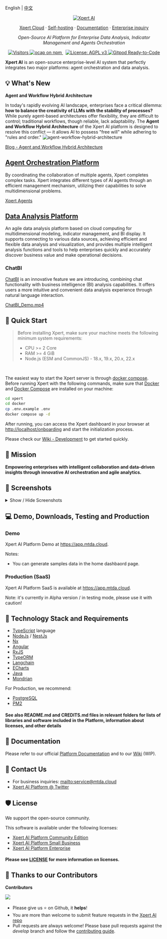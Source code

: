 English | [中文](./README_zh.md)

[uri_license]: https://www.gnu.org/licenses/agpl-3.0.html
[uri_license_image]: https://img.shields.io/badge/License-AGPL%20v3-blue.svg

<p align="center">
  <a href="https://mtda.cloud/en/">
  <img src="https://avatars.githubusercontent.com/u/100019674?v=4" alt="Xpert AI">
  </a>
</p>

<p align="center">
  <a href="https://app.mtda.cloud/">Xpert Cloud</a> ·
  <a href="https://mtda.cloud/en/docs/getting-started/community/">Self-hosting</a> ·
  <a href="https://mtda.cloud/en/docs/">Documentation</a> ·
  <a href="https://mtda.cloud/en/#connect">Enterprise inquiry</a>
</p>

<p align="center">
  <em>Open-Source AI Platform for Enterprise Data Analysis, Indicator Management and Agents Orchestration</em>
</p>
<p align="center">
  <a href="https://github.com/xpert-ai/xpert/" target="_blank">
    <img src="https://visitor-badge.laobi.icu/badge?page_id=meta-d.ocap" alt="Visitors">
  </a>
  <a href="https://www.npmjs.com/@metad/ocap-core">
    <img src="https://img.shields.io/npm/v/@metad/ocap-core.svg?logo=npm&logoColor=fff&label=NPM+package&color=limegreen" alt="ocap on npm" />
  </a>&nbsp;
  <a href="https://www.gnu.org/licenses/agpl-3.0.html" target="_blank">
    <img src="https://img.shields.io/badge/License-AGPL%20v3-blue.svg" alt="License: AGPL v3">
  </a>
  <a href="https://gitpod.io/#https://github.com/xpert-ai/xpert" target="_blank">
    <img src="https://img.shields.io/badge/Gitpod-Ready--to--Code-blue?logo=gitpod" alt="Gitpod Ready-to-Code">
  </a>
</p>

**Xpert AI** is an open-source enterprise-level AI system that perfectly integrates two major platforms: agent orchestration and data analysis.

## 💡 What's New

**Agent and Workflow Hybrid Architecture**

In today's rapidly evolving AI landscape, enterprises face a critical dilemma: **how to balance the creativity of LLMs with the stability of processes?** While purely agent-based architectures offer flexibility, they are difficult to control; traditional workflows, though reliable, lack adaptability. The **Agent and Workflow Hybrid Architecture** of the Xpert AI platform is designed to resolve this conflict — it allows AI to possess "free will" while adhering to "rules and order."
![agent-workflow-hybrid-architecture](https://github.com/user-attachments/assets/b3b432f9-54ab-4ec1-9fc4-7e46fbfb88ba)

[Blog - Agent and Workflow Hybrid Architecture](https://mtda.cloud/en/blog/agent-workflow-hybrid-architecture)

## [Agent Orchestration Platform](https://mtda.cloud/en/docs/ai/)

By coordinating the collaboration of multiple agents, Xpert completes complex tasks. Xpert integrates different types of AI agents through an efficient management mechanism, utilizing their capabilities to solve multidimensional problems.

[Xpert Agents](https://github.com/user-attachments/assets/e21f8b35-2f72-4b81-a245-f36759df7c27)

## [Data Analysis Platform](https://mtda.cloud/en/docs/models/)

An agile data analysis platform based on cloud computing for multidimensional modeling, indicator management, and BI display. It supports connecting to various data sources, achieving efficient and flexible data analysis and visualization, and provides multiple intelligent analysis functions and tools to help enterprises quickly and accurately discover business value and make operational decisions.

### ChatBI

[ChatBI](https://mtda.cloud/en/docs/chatbi) is an innovative feature we are introducing, combining chat functionality with business intelligence (BI) analysis capabilities. It offers users a more intuitive and convenient data analysis experience through natural language interaction.

[ChatBI_Demo.mp4](https://github.com/user-attachments/assets/5f7c84be-2307-43cf-8342-bce39524e37d)

## 🚀 Quick Start

> Before installing Xpert, make sure your machine meets the following minimum system requirements:
> 
> - CPU >= 2 Core
> - RAM >= 4 GiB
> - Node.js (ESM and CommonJS) - 18.x, 19.x, 20.x, 22.x

</br>

The easiest way to start the Xpert server is through [docker compose](docker/docker-compose.yaml). Before running Xpert with the following commands, make sure that [Docker](https://docs.docker.com/get-docker/) and [Docker Compose](https://docs.docker.com/compose/install/) are installed on your machine:

```bash
cd xpert
cd docker
cp .env.example .env
docker compose up -d
```

After running, you can access the Xpert dashboard in your browser at [http://localhost/onboarding](http://localhost/onboarding) and start the initialization process.


Please check our [Wiki - Development](https://github.com/xpert-ai/xpert/wiki/Development) to get started quickly.

## 🎯 Mission

__Empowering enterprises with intelligent collaboration and data-driven insights through innovative AI orchestration and agile analytics.__

## 🌼 Screenshots

<details>
<summary>Show / Hide Screenshots</summary>

### Pareto analysis [open in new tab](https://app.mtda.cloud/public/story/892690e5-66ab-4649-9bf5-c1a9c432c01b?pageKey=bsZ0sjxnxI)
![Pareto analysis Screenshot](https://github.com/meta-d/meta-d/raw/main/img/v2.0/story-workspace.png)

### Product profit analysis [open in new tab](https://app.mtda.cloud/public/story/892690e5-66ab-4649-9bf5-c1a9c432c01b?pageKey=6S4oEUnVO3)
![Product profit analysis Screenshot](https://github.com/meta-d/meta-d/raw/main/img/v2.0/story-viewer.png)

### Reseller analysis [open in new tab](https://app.mtda.cloud/public/story/a58112aa-fc9c-4b5b-a04e-4ea9b57ebba9?pageKey=nrEZxh1aqp)
![Reseller analysis Screenshot](https://github.com/meta-d/meta-d/raw/main/img/reseller-profit-analysis.png)

### Bigview dashboard [open in new tab](https://app.mtda.cloud/public/story/9c462bea-89f6-44b8-a35e-34b21cd15a36)
![Bigview dashboard Screenshot](https://github.com/meta-d/meta-d/raw/main/img/bigview-supermart-sales.png)

### Indicator application [open in new tab](https://www.mtda.cloud/en/blog/2023/07/24/sample-adv-7-indicator-app)
![Indicator application Screenshot](https://github.com/meta-d/meta-d/raw/main/img/v2.0/indicator-app-ai-copilot.png)

### Indicator mobile app [open in new tab](https://www.mtda.cloud/en/blog/2023/07/24/sample-adv-7-indicator-app)
![Indicator mobile app Screenshot](https://github.com/meta-d/meta-d/raw/main/img/indicator-app-mobile.jpg)

</details>

## 💻 Demo, Downloads, Testing and Production

### Demo

Xpert AI Platform Demo at <https://app.mtda.cloud>.

Notes:
- You can generate samples data in the home dashbaord page.

### Production (SaaS)

Xpert AI Platform SaaS is available at <https://app.mtda.cloud>.

Note: it's currently in Alpha version / in testing mode, please use it with caution!

## 🧱 Technology Stack and Requirements

- [TypeScript](https://www.typescriptlang.org) language
- [NodeJs](https://nodejs.org) / [NestJs](https://github.com/nestjs/nest)
- [Nx](https://nx.dev)
- [Angular](https://angular.dev)
- [RxJS](http://reactivex.io/rxjs)
- [TypeORM](https://github.com/typeorm/typeorm)
- [Langchain](https://js.langchain.com/)
- [ECharts](https://echarts.apache.org/)
- [Java](https://www.java.com/)
- [Mondrian](https://github.com/pentaho/mondrian)

For Production, we recommend:

- [PostgreSQL](https://www.postgresql.org)
- [PM2](https://github.com/Unitech/pm2)

#### See also README.md and CREDITS.md files in relevant folders for lists of libraries and software included in the Platform, information about licenses, and other details

## 📄 Documentation

Please refer to our official [Platform Documentation](https://mtda.cloud/en/docs/) and to our [Wiki](https://github.com/xpert-ai/xpert/wiki) (WIP).

## 💌 Contact Us

- For business inquiries: <mailto:service@mtda.cloud>
- [Xpert AI Platform @ Twitter](https://twitter.com/CloudMtda)

## 🛡️ License

We support the open-source community.

This software is available under the following licenses:

- [Xpert AI Platform Community Edition](https://github.com/xpert-ai/xpert/blob/main/LICENSE.md#xpert-ai-platform-community-edition-license)
- [Xpert AI Platform Small Business](https://github.com/xpert-ai/xpert/blob/main/LICENSE.md#xpert-ai-platform-small-business-license)
- [Xpert AI Platform Enterprise](https://github.com/xpert-ai/xpert/blob/main/LICENSE.md#xpert-ai-platform-enterprise-license)

#### Please see [LICENSE](LICENSE.md) for more information on licenses.

## 💪 Thanks to our Contributors

**Contributors**

<a href="https://github.com/xpert-ai/xpert/graphs/contributors">
  <img src="https://contributors-img.web.app/image?repo=xpert-ai/xpert" />
</a>

- Please give us :star: on Github, it **helps**!
- You are more than welcome to submit feature requests in the [Xpert AI repo](https://github.com/xpert-ai/xpert/issues)
- Pull requests are always welcome! Please base pull requests against the _develop_ branch and follow the [contributing guide](.github/CONTRIBUTING.md).
